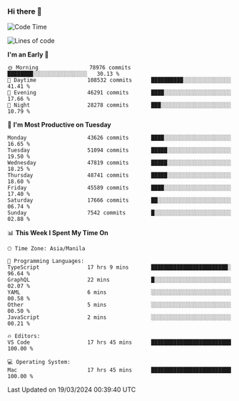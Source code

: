 ### Hi there 👋

<!--START_SECTION:waka-->
![Code Time](http://img.shields.io/badge/Code%20Time-4%2C966%20hrs%2054%20mins-blue)

![Lines of code](https://img.shields.io/badge/From%20Hello%20World%20I%27ve%20Written-117.3%20million%20lines%20of%20code-blue)

**I'm an Early 🐤** 

```text
🌞 Morning                78976 commits       ████████░░░░░░░░░░░░░░░░░   30.13 % 
🌆 Daytime                108532 commits      ██████████░░░░░░░░░░░░░░░   41.41 % 
🌃 Evening                46291 commits       ████░░░░░░░░░░░░░░░░░░░░░   17.66 % 
🌙 Night                  28278 commits       ███░░░░░░░░░░░░░░░░░░░░░░   10.79 % 
```
📅 **I'm Most Productive on Tuesday** 

```text
Monday                   43626 commits       ████░░░░░░░░░░░░░░░░░░░░░   16.65 % 
Tuesday                  51094 commits       █████░░░░░░░░░░░░░░░░░░░░   19.50 % 
Wednesday                47819 commits       █████░░░░░░░░░░░░░░░░░░░░   18.25 % 
Thursday                 48741 commits       █████░░░░░░░░░░░░░░░░░░░░   18.60 % 
Friday                   45589 commits       ████░░░░░░░░░░░░░░░░░░░░░   17.40 % 
Saturday                 17666 commits       ██░░░░░░░░░░░░░░░░░░░░░░░   06.74 % 
Sunday                   7542 commits        █░░░░░░░░░░░░░░░░░░░░░░░░   02.88 % 
```


📊 **This Week I Spent My Time On** 

```text
🕑︎ Time Zone: Asia/Manila

💬 Programming Languages: 
TypeScript               17 hrs 9 mins       ████████████████████████░   96.64 % 
GraphQL                  22 mins             █░░░░░░░░░░░░░░░░░░░░░░░░   02.07 % 
YAML                     6 mins              ░░░░░░░░░░░░░░░░░░░░░░░░░   00.58 % 
Other                    5 mins              ░░░░░░░░░░░░░░░░░░░░░░░░░   00.50 % 
JavaScript               2 mins              ░░░░░░░░░░░░░░░░░░░░░░░░░   00.21 % 

🔥 Editors: 
VS Code                  17 hrs 45 mins      █████████████████████████   100.00 % 

💻 Operating System: 
Mac                      17 hrs 45 mins      █████████████████████████   100.00 % 
```


 Last Updated on 19/03/2024 00:39:40 UTC
<!--END_SECTION:waka-->


<!--
**rad182/rad182** is a ✨ _special_ ✨ repository because its `README.md` (this file) appears on your GitHub profile.

Here are some ideas to get you started:

- 🔭 I’m currently working on ...
- 🌱 I’m currently learning ...
- 👯 I’m looking to collaborate on ...
- 🤔 I’m looking for help with ...
- 💬 Ask me about ...
- 📫 How to reach me: ...
- 😄 Pronouns: ...
- ⚡ Fun fact: ...
-->
